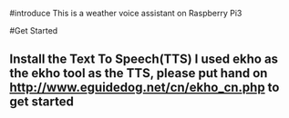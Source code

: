 
#introduce
This is a weather voice assistant on Raspberry Pi3

#Get Started
## Install the Text To Speech(TTS) I used ekho as the ekho tool as the TTS, please put hand on http://www.eguidedog.net/cn/ekho_cn.php to get started
